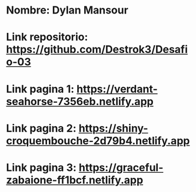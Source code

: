 # Nombre: Dylan Mansour
# Link repositorio: https://github.com/Destrok3/Desafio-03
# Link pagina 1: https://verdant-seahorse-7356eb.netlify.app
# Link pagina 2: https://shiny-croquembouche-2d79b4.netlify.app
# Link pagina 3: https://graceful-zabaione-ff1bcf.netlify.app